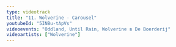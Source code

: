 ```yaml
---
type: videotrack
title: "11. Wolverine - Carousel"
youtubeId: "5INBu-tApVs"
videoevents: "Oddland, Until Rain, Wolverine в De Boerderij"
videoartists: ["Wolverine"]
---
```

